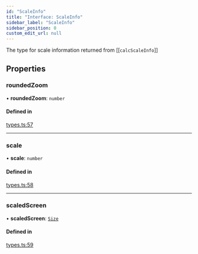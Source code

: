 ```yaml
---
id: "ScaleInfo"
title: "Interface: ScaleInfo"
sidebar_label: "ScaleInfo"
sidebar_position: 0
custom_edit_url: null
---
```


The type for scale information returned from [[`calcScaleInfo`]]

## Properties

### roundedZoom

• **roundedZoom**: `number`

#### Defined in

[types.ts:57](https://github.com/rob-blackbourn/jetblack-map/blob/0ed4bc5/src/types.ts#L57)

___

### scale

• **scale**: `number`

#### Defined in

[types.ts:58](https://github.com/rob-blackbourn/jetblack-map/blob/0ed4bc5/src/types.ts#L58)

___

### scaledScreen

• **scaledScreen**: [`Size`](Size.md)

#### Defined in

[types.ts:59](https://github.com/rob-blackbourn/jetblack-map/blob/0ed4bc5/src/types.ts#L59)
